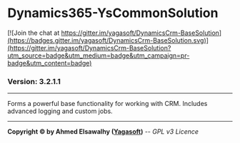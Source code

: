# Dynamics365-YsCommonSolution

[![Join the chat at https://gitter.im/yagasoft/DynamicsCrm-BaseSolution](https://badges.gitter.im/yagasoft/DynamicsCrm-BaseSolution.svg)](https://gitter.im/yagasoft/DynamicsCrm-BaseSolution?utm_source=badge&utm_medium=badge&utm_campaign=pr-badge&utm_content=badge)

### Version: 3.2.1.1
---

Forms a powerful base functionality for working with CRM. Includes advanced logging and custom jobs.

---
**Copyright &copy; by Ahmed Elsawalhy ([Yagasoft](https://yagasoft.com))** -- _GPL v3 Licence_
